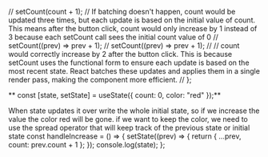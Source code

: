    //   setCount(count + 1);
    //   If batching doesn't happen, count would be updated three times, but each update is based on the initial value of count. This means after the button click, count would only increase by 1 instead of 3 because each setCount call sees the initial count value of 0
  //     setCount((prev) => prev + 1);
  //     setCount((prev) => prev + 1);
  //     // count would correctly increase by 2 after the button click. This is because setCount uses the functional form to ensure each update is based on the most recent state. React batches these updates and applies them in a single render pass, making the component more efficient.
  //   };

**  const [state, setState] = useState({ count: 0, color: "red" });**

When state updates it over write the whole initial state, so if we increase the value the color red will be gone. if we want to keep the color, we need to use the spread operator that will keep track of the previous state or initial state
const handleIncrease = () => {
    setState((prev) => {
      return { ...prev, count: prev.count + 1 };
    });
    console.log(state);
  };
